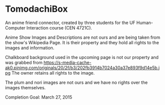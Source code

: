 # TomodachiBox
An anime friend connector, created by three students for the UF Human-Computer Interaction course (CEN 4721C).

Anime Show Images and Descriptions are not ours and are being taken from the show's Wikipedia Page.
It is their property and they hold all rights to the images and information.

Chalkboard background used in the upcoming page is not our property and was grabbed from
https://s-media-cache-ak0.pinimg.com/originals/20/2f/b3/202fb3914b7024a30a37e893f9d14e5b.jpg
The owner retains all rights to the image.

The plum and nori images are not ours and we have no rights over the images themselves.

Completion Goal: March 27, 2015